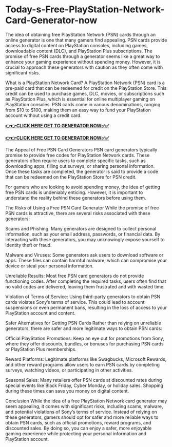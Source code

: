 # Today-s-Free-PlayStation-Network-Card-Generator-now

The idea of obtaining free PlayStation Network (PSN) cards through an online generator is one that many gamers find appealing. PSN cards provide access to digital content on PlayStation consoles, including games, downloadable content (DLC), and PlayStation Plus subscriptions. The promise of free PSN cards through a generator seems like a great way to enhance your gaming experience without spending money. However, it is crucial to approach these generators with caution as they often come with significant risks.

What is a PlayStation Network Card?
A PlayStation Network (PSN) card is a pre-paid card that can be redeemed for credit on the PlayStation Store. This credit can be used to purchase games, DLC, movies, or subscriptions such as PlayStation Plus, which is essential for online multiplayer gaming on PlayStation consoles. PSN cards come in various denominations, ranging from $10 to $100, making them an easy way to fund your PlayStation account without using a credit card.

[**👉👉CLICK HERE GET TO GENERATOR NOW✅✅**](https://free24.raj-solution.com/free-psn-gift-card/)

[**👉👉CLICK HERE GET TO GENERATOR NOW✅✅**](https://free24.raj-solution.com/free-psn-gift-card/)

The Appeal of Free PSN Card Generators
PSN card generators typically promise to provide free codes for PlayStation Network cards. These generators often require users to complete specific tasks, such as downloading apps, filling out surveys, or sharing personal information. Once these tasks are completed, the generator is said to provide a code that can be redeemed on the PlayStation Store for PSN credit.

For gamers who are looking to avoid spending money, the idea of getting free PSN cards is undeniably enticing. However, it is important to understand the reality behind these generators before using them.

The Risks of Using a Free PSN Card Generator
While the promise of free PSN cards is attractive, there are several risks associated with these generators:

Scams and Phishing: Many generators are designed to collect personal information, such as your email address, passwords, or financial data. By interacting with these generators, you may unknowingly expose yourself to identity theft or fraud.

Malware and Viruses: Some generators ask users to download software or apps. These files can contain harmful malware, which can compromise your device or steal your personal information.

Unreliable Results: Most free PSN card generators do not provide functioning codes. After completing the required tasks, users often find that no valid codes are delivered, leaving them frustrated and with wasted time.

Violation of Terms of Service: Using third-party generators to obtain PSN cards violates Sony’s terms of service. This could lead to account suspensions or even permanent bans, resulting in the loss of access to your PlayStation account and content.

Safer Alternatives for Getting PSN Cards
Rather than relying on unreliable generators, there are safer and more legitimate ways to obtain PSN cards:

Official PlayStation Promotions: Keep an eye out for promotions from Sony, where they offer discounts, bundles, or bonuses for purchasing PSN cards or PlayStation Plus memberships.

Reward Platforms: Legitimate platforms like Swagbucks, Microsoft Rewards, and other reward programs allow users to earn PSN cards by completing surveys, watching videos, or participating in other activities.

Seasonal Sales: Many retailers offer PSN cards at discounted rates during special events like Black Friday, Cyber Monday, or holiday sales. Shopping during these times can save you money on digital content.

Conclusion
While the idea of a free PlayStation Network card generator may seem appealing, it comes with significant risks, including scams, malware, and potential violations of Sony’s terms of service. Instead of relying on these generators, gamers should opt for safer and more reliable ways to obtain PSN cards, such as official promotions, reward programs, and discounted sales. By doing so, you can enjoy a safer, more enjoyable gaming experience while protecting your personal information and PlayStation account.
